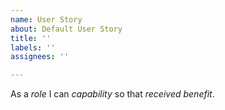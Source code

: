 ```yaml
---
name: User Story
about: Default User Story
title: ''
labels: ''
assignees: ''

---
```


As a *role* I can *capability* so that *received benefit*.
